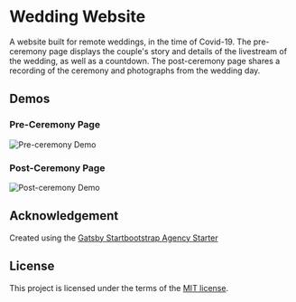 # Wedding Website
A website built for remote weddings, in the time of Covid-19. The pre-ceremony page displays the couple's story and details of the livestream of the wedding, as well as a countdown. The post-ceremony page shares a recording of the ceremony and photographs from the wedding day.

## Demos
### Pre-Ceremony Page

![Pre-ceremony Demo](/content/assets/images/demo-pre-ceremony.gif)

### Post-Ceremony Page
![Post-ceremony Demo](./content/assets/images/demo-post-ceremony.gif)
## Acknowledgement

Created using the [Gatsby Startbootstrap Agency Starter](https://github.com/thundermiracle/gatsby-startbootstrap-agency)
## License

This project is licensed under the terms of the [MIT license](/LICENSE).
